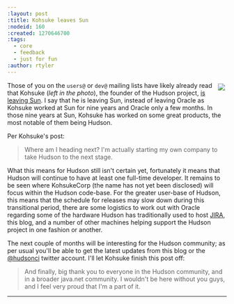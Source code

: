 ```yaml
---
:layout: post
:title: Kohsuke leaves Sun
:nodeid: 160
:created: 1270646700
:tags:
  - core
  - feedback
  - just for fun
:author: rtyler
---
```


<a href="http://www.flickr.com/photos/skrb/2504160293/"><img src="http://farm3.static.flickr.com/2040/2504160293_977ddbf22d_m_d.jpg" vspace="4" hspace="4" align="right"/></a>Those of you on the `users@` or `dev@` mailing lists have likely already read that Kohsuke (_left in the photo_), the founder of the Hudson project, [is leaving Sun](http://weblogs.java.net/blog/kohsuke/archive/2010/04/05/good-bye-sunoracle). I say that he is leaving Sun, instead of leaving Oracle as Kohsuke worked at Sun for nine years and Oracle only a few months. In those nine years at Sun, Kohsuke has worked on some great products, the most notable of them being Hudson.

Per Kohsuke's post:

> Where am I heading next? I'm actually starting my own company to take Hudson to the next stage.

What this means for Hudson still isn't certain yet, fortunately it means that Hudson will continue to have at least one full-time developer. It remains to be seen where KohsukeCorp (the name has not yet been disclosed) will focus within the Hudson code-base. For the greater user-base of Hudson, this means that the schedule for releases may slow down during this transitional period, there are some logistics to work out with Oracle regarding some of the hardware Hudson has traditionally used to host <a id="aptureLink_K18yj8JkNK" href="http://www.crunchbase.com/product/atlassian">JIRA</a>, this blog, and a number of other machines helping support the Hudson project in one fashion or another.

The next couple of months will be interesting for the Hudson community; as per usual you'll be able to get the latest updates from this blog or the <a id="aptureLink_oaxbhP0dAz" href="http://twitter.com/hudsonci">@hudsonci</a> twitter account. I'll let Kohsuke finish this post off:

> And finally, big thank you to everyone in the Hudson community, and in a broader java.net community. I wouldn't be here without you guys, and I feel very proud that I'm a part of it.

---
